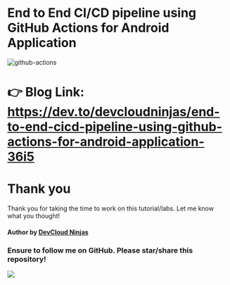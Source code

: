 # End to End CI/CD pipeline using GitHub Actions for Android Application

![github-actions](https://imgur.com/XNUS0pA.png)

# 👉 Blog Link: https://dev.to/devcloudninjas/end-to-end-cicd-pipeline-using-github-actions-for-android-application-36i5

# Thank you
Thank you for taking the time to work on this tutorial/labs. Let me know what you thought!

#### Author by [DevCloud Ninjas](https://github.com/DevCloudNinjas)

### Ensure to follow me on GitHub. Please star/share this repository!


![](https://imgur.com/ZdiaMeo.gif)
